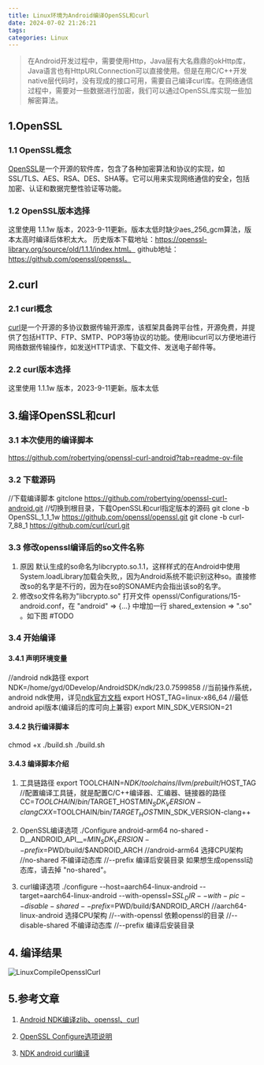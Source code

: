 ```yaml
---
title: Linux环境为Android编译OpenSSL和curl
date: 2024-07-02 21:26:21
tags:
categories: Linux
---
```


> 在Android开发过程中，需要使用Http，Java层有大名鼎鼎的okHttp库，Java语言也有HttpURLConnection可以直接使用。但是在用C/C++开发native层代码时，没有现成的接口可用，需要自己编译curl库。在网络通信过程中，需要对一些数据进行加密，我们可以通过OpenSSL库实现一些加解密算法。

## 1.OpenSSL

### 1.1 OpenSSL概念 
[OpenSSL](https://www.openssl.org/source/)是一个开源的软件库，包含了各种加密算法和协议的实现，如SSL/TLS、AES、RSA、DES、SHA等。它可以用来实现网络通信的安全，包括加密、认证和数据完整性验证等功能。

### 1.2 OpenSSL版本选择 
这里使用 1.1.1w 版本，2023-9-11更新。版本太低时缺少aes_256_gcm算法，版本太高时编译后体积太大。
历史版本下载地址：https://openssl-library.org/source/old/1.1.1/index.html。
github地址：https://github.com/openssl/openssl。

## 2.curl

### 2.1 curl概念 
[curl](https://curl.se/)是一个开源的多协议数据传输开源库，该框架具备跨平台性，开源免费，并提供了包括HTTP、FTP、SMTP、POP3等协议的功能。使用libcurl可以方便地进行网络数据传输操作，如发送HTTP请求、下载文件、发送电子邮件等。

### 2.2 curl版本选择 
这里使用 1.1.1w 版本，2023-9-11更新。版本太低

## 3.编译OpenSSL和curl

### 3.1 本次使用的编译脚本
https://github.com/robertying/openssl-curl-android?tab=readme-ov-file
### 3.2 下载源码
//下载编译脚本
gitclone https://github.com/robertying/openssl-curl-android.git
//切换到根目录，下载OpenSSL和curl指定版本的源码
git clone -b OpenSSL_1_1_1w https://github.com/openssl/openssl.git
git clone -b curl-7_88_1 https://github.com/curl/curl.git
### 3.3 修改openssl编译后的so文件名称
1. 原因
默认生成的so命名为libcrypto.so.1.1，这样样式的在Android中使用System.loadLibrary加载会失败,，因为Android系统不能识别这种so。直接修改so的名字是不行的，因为在so的SONAME内会指出该so的名字。
2. 修改so文件名称为"libcrypto.so"
打开文件 openssl/Configurations/15-android.conf，在 "android" => {...} 中增加一行 shared_extension => ".so" 。如下图
#TODO

### 3.4 开始编译

#### 3.4.1 声明环境变量
//android ndk路径
export NDK=/home/gyd/0Develop/AndroidSDK/ndk/23.0.7599858
//当前操作系统，android ndk使用，详见[ndk官方文档](https://developer.android.com/ndk/guides/other_build_systems#overview)
export HOST_TAG=linux-x86_64
//最低android api版本(编译后的库可向上兼容)
export MIN_SDK_VERSION=21

#### 3.4.2 执行编译脚本
chmod +x ./build.sh
./build.sh

#### 3.4.3 编译脚本介绍
1. 工具链路径
export TOOLCHAIN=$NDK/toolchains/llvm/prebuilt/$HOST_TAG
//配置编译工具链，就是配置C/C++编译器、汇编器、链接器的路径
CC=$TOOLCHAIN/bin/$TARGET_HOST$MIN_SDK_VERSION-clang
CXX=$TOOLCHAIN/bin/$TARGET_HOST$MIN_SDK_VERSION-clang++

2. OpenSSL编译选项
./Configure android-arm64 no-shared -D__ANDROID_API__=$MIN_SDK_VERSION --prefix=$PWD/build/$ANDROID_ARCH
//android-arm64 选择CPU架构
//no-shared 不编译动态库
//--prefix 编译后安装目录
如果想生成openssl动态库，请去掉 "no-shared"。

3. curl编译选项
./configure --host=aarch64-linux-android --target=aarch64-linux-android --with-openssl=$SSL_DIR --with-pic --disable-shared --prefix=$PWD/build/$ANDROID_ARCH
//aarch64-linux-android 选择CPU架构
//--with-openssl 依赖openssl的目录
//--disable-shared 不编译动态库
//--prefix 编译后安装目录

## 4. 编译结果

![LinuxCompileOpensslCurl](/images/LinuxCompileOpensslCurl.png)

## 5.参考文章

1. [Android NDK编译zlib、openssl、curl](https://blog.csdn.net/lkun2002/article/details/129595631)

2. [OpenSSL Configure选项说明](https://blog.csdn.net/shb8845369/article/details/100833825)

3. [NDK android curl编译](https://blog.51cto.com/u_16213675/7360568)